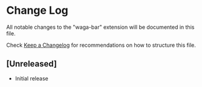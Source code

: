 # Change Log

All notable changes to the "waga-bar" extension will be documented in this file.

Check [Keep a Changelog](http://keepachangelog.com/) for recommendations on how to structure this file.

## [Unreleased]

- Initial release